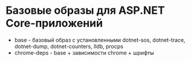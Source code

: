 # Базовые образы для ASP.NET Core-приложений

- base - базовый образ с установленными dotnet-sos, dotnet-trace, dotnet-dump, dotnet-counters, lldb, procps
- chrome-deps - base + зависимости chrome + шрифты